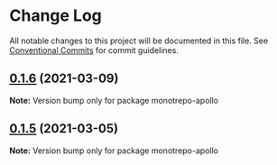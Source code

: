 # Change Log

All notable changes to this project will be documented in this file.
See [Conventional Commits](https://conventionalcommits.org) for commit guidelines.

## [0.1.6](https://github.com/mromanoff/monorepo-apollo/compare/v0.1.5...v0.1.6) (2021-03-09)

**Note:** Version bump only for package monotrepo-apollo





## [0.1.5](https://github.com/mromanoff/monorepo-apollo/compare/v0.1.4...v0.1.5) (2021-03-05)

**Note:** Version bump only for package monotrepo-apollo
